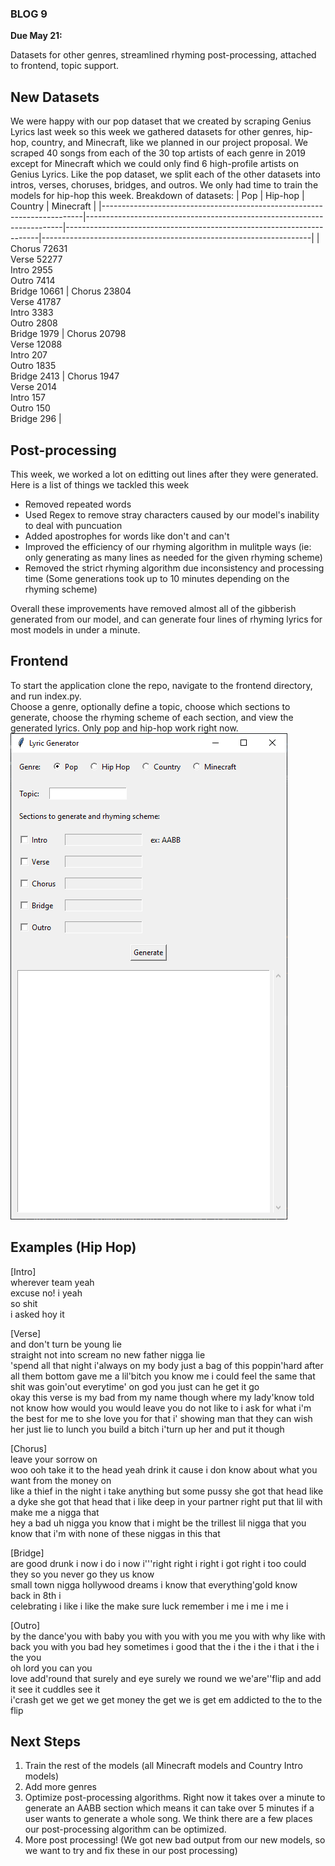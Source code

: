 ### BLOG 9 ###

**Due May 21:**   

Datasets for other genres, streamlined rhyming post-processing, attached to frontend, topic support.

## New Datasets ##
We were happy with our pop dataset that we created by scraping Genius Lyrics last week so this week we gathered datasets for other genres, hip-hop, country, and Minecraft, like we planned in our project proposal. We scraped 40 songs from each of the 30 top artists of each genre in 2019 except for Minecraft which we could only find 6 high-profile artists on Genius Lyrics. Like the pop dataset, we split each of the other datasets into intros, verses, choruses, bridges, and outros. We only had time to train the models for hip-hop this week.
Breakdown of datasets:
| Pop                                                                     | Hip-hop                                                                | Country                                                               | Minecraft                                                         |
|-------------------------------------------------------------------------|------------------------------------------------------------------------|-----------------------------------------------------------------------|-------------------------------------------------------------------|
| Chorus 72631<br>Verse 52277<br>Intro 2955<br>Outro 7414<br>Bridge 10661 | Chorus 23804<br>Verse 41787<br>Intro 3383<br>Outro 2808<br>Bridge 1979 | Chorus 20798<br>Verse 12088<br>Intro 207<br>Outro 1835<br>Bridge 2413 | Chorus 1947<br>Verse 2014<br>Intro 157<br>Outro 150<br>Bridge 296 |

## Post-processing ##
This week, we worked a lot on editting out lines after they were generated.  Here is a list of things we tackled this week
* Removed repeated words
* Used Regex to remove stray characters caused by our model's inability to deal with puncuation
* Added apostrophes for words like don't and can't
* Improved the efficiency of our rhyming algorithm in mulitple ways (ie: only generating as many lines as needed for the given rhyming scheme)
* Removed the strict rhyming algorithm due inconsistency and processing time (Some generations took up to 10 minutes depending on the rhyming scheme)

Overall these improvements have removed almost all of the gibberish generated from our model, and can generate four lines of rhyming lyrics for most models in under a minute.

## Frontend ##
To start the application clone the repo, navigate to the frontend directory, and run index.py.  
Choose a genre, optionally define a topic, choose which sections to generate, choose the rhyming scheme of each section, and view the generated lyrics. Only pop and hip-hop work right now.
![app](https://github.com/bfok123/Capstone-Project/blob/master/images/frontend.png)

## Examples (Hip Hop) ##
[Intro]  
wherever team yeah  
excuse no! i yeah  
so shit  
i asked hoy it  

[Verse]  
and don't turn be young lie  
straight not into scream no new father nigga lie  
'spend all that night i'always on my body just a bag of this poppin'hard after all them bottom gave me a lil'bitch you know me i could feel the same that shit was goin'out everytime' on god you just can he get it go  
okay this verse is my bad from my name though where my lady'know told not know how would you would leave you do not like to i ask for   what i'm the best for me to she love you for that i' showing man that they can wish her just lie to lunch you build a bitch i'turn up her and put it though  

[Chorus]  
leave your sorrow on  
woo ooh take it to the head yeah drink it cause i don know about what you want from the money on  
like a thief in the night i take anything but some pussy she got that head like a dyke she got that head that i like deep in your partner right put that lil with make me a nigga that  
hey a bad uh nigga you know that i might be the trillest lil nigga that you know that i'm with none of these niggas in this that  

[Bridge]  
are good drunk i now i do i now i'''right right i right i got right i too could they so you never go they us know  
small town nigga hollywood dreams i know that everything'gold know  
back in 8th i  
celebrating i like i like the make sure luck remember i me i me i me i  

[Outro]  
by the dance'you with baby you with you with you me you with why like with back you with you bad hey sometimes i good that the i the i the i that i the i the you  
oh lord you can you  
love add'round that surely and eye surely we round we we'are''flip and add it see it cuddles see it  
i'crash get we get we get money the get we is get em addicted to the to the flip  

## Next Steps  ##
1. Train the rest of the models (all Minecraft models and Country Intro models)
2. Add more genres
3. Optimize post-processing algorithms. Right now it takes over a minute to generate an AABB section which means it can take over 5 minutes if a user wants to generate a whole song. We think there are a few places our post-processing algorithm can be optimized.
4. More post processing! (We got new bad output from our new models, so we want to try and fix these in our post processing)
